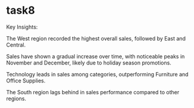 # task8

Key Insights:

The West region recorded the highest overall sales, followed by East and Central.

Sales have shown a gradual increase over time, with noticeable peaks in November and December, likely due to holiday season promotions.

Technology leads in sales among categories, outperforming Furniture and Office Supplies.

The South region lags behind in sales performance compared to other regions.
